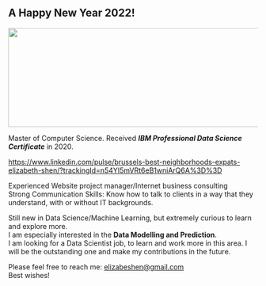 ## A Happy New Year 2022!
<!--
**elizabethshen/elizabethshen** is a ✨ _special_ ✨ repository because its `README.md` (this file) appears on your GitHub profile.

Here are some ideas to get you started:

- 🔭 I’m currently working on ...
- 🌱 I’m currently learning ...
- 👯 I’m looking to collaborate on ...
- 🤔 I’m looking for help with ...
- 💬 Ask me about ...
- 📫 How to reach me: ...
- 😄 Pronouns: ...
- ⚡ Fun fact: ...
-->

<img src="pics/happynewyear_2022.png" width="1000" height="200"/><br>

Master of Computer Science. Received ***IBM Professional Data Science Certificate*** in 2020.<br>

https://www.linkedin.com/pulse/brussels-best-neighborhoods-expats-elizabeth-shen/?trackingId=n54YI5mVRt6eB1wniArQ6A%3D%3D <br>

Experienced Website project manager/Internet business consulting<br>
Strong Communication Skills: Know how to talk to clients in a way that they understand, with or without IT backgrounds.<br>

Still new in Data Science/Machine Learning, but extremely curious to learn and explore more.<br>
I am especially interested in the **Data Modelling and Prediction**. <br>I am looking for a Data Scientist job, to learn and work more in this area. I will be the outstanding one and make my contributions in the future. <br>

Please feel free to reach me: elizabeshen@gmail.com <br>
Best wishes! 

